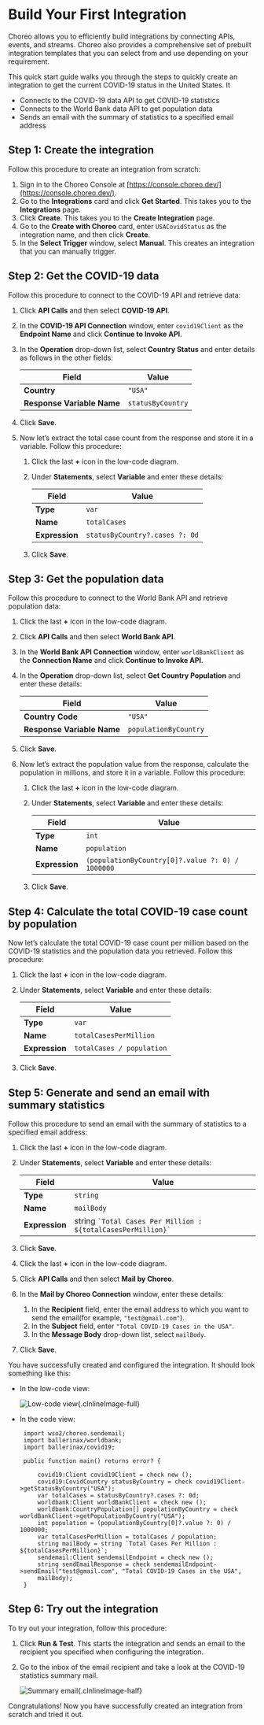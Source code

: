 # Build Your First Integration

Choreo allows you to efficiently build integrations by connecting APIs, events, and streams. Choreo also provides a comprehensive set of prebuilt integration templates that you can select from and use depending on your requirement.

This quick start guide walks you through the steps to quickly create an integration to get the current COVID-19 status in the United States. It

  - Connects to the COVID-19 data API to get COVID-19 statistics
  - Connects to the World Bank data API to get population data
  - Sends an email with the summary of statistics to a specified email address

## Step 1: Create the integration

Follow this procedure to create an integration from scratch:

1. Sign in to the Choreo Console at [https://console.choreo.dev/](https://console.choreo.dev/).
2. Go to the **Integrations** card and click **Get Started**. This takes you to the **Integrations** page.
3. Click **Create**. This takes you to the **Create Integration** page.
4. Go to the **Create with Choreo** card, enter `USACovidStatus` as the integration name, and then click **Create**.
5. In the **Select Trigger** window, select **Manual**. This creates an integration that you can manually trigger.

## Step 2: Get the COVID-19 data 

Follow this procedure to connect to the COVID-19 API and retrieve data:

1. Click **API Calls** and then select **COVID-19 API**.
2. In the **COVID-19 API Connection** window, enter `covid19Client` as the **Endpoint Name** and click **Continue to Invoke API**.
3. In the **Operation** drop-down list, select **Country Status** and enter details as follows in the other fields:

    | **Field**                  | **Value**         |
    |----------------------------|-------------------|
    | **Country**                | `"USA"`           |
    | **Response Variable Name** | `statusByCountry` |

4. Click **Save**.
5. Now let’s extract the total case count from the response and store it in a variable. Follow this procedure:

    1. Click the last **+** icon in the low-code diagram.
    2. Under **Statements**, select **Variable** and enter these details:

        | **Field**      | **Value**                     |
        |----------------|-------------------------------|
        | **Type**       | `var`                         |
        | **Name**       | `totalCases`                  |
        | **Expression** | `statusByCountry?.cases ?: 0d`|

    3. Click **Save**.

## Step 3: Get the population data

Follow this procedure to connect to the World Bank API and retrieve population data:

1. Click the last **+** icon in the low-code diagram.
2. Click **API Calls** and then select **World Bank API**.
3. In the **World Bank API Connection** window, enter `worldBankClient` as the **Connection Name** and click **Continue to Invoke API**.
4. In the **Operation** drop-down list, select **Get Country Population** and enter these details:

    | **Field**                  | **Value**            |
    |----------------------------|----------------------|
    | **Country Code**           | `"USA"`              |
    | **Response Variable Name** | `populationByCountry`|

5. Click **Save**.
6. Now let’s extract the population value from the response, calculate the population in millions, and store it in a variable. Follow this procedure:

    1. Click the last **+** icon in the low-code diagram.
    2. Under **Statements**, select **Variable** and enter these details:

        | **Field**      | **Value**                     |
        |----------------|-------------------------------|
        | **Type**       | `int`                         |
        | **Name**       | `population`                  |
        | **Expression** | `(populationByCountry[0]?.value ?: 0) / 1000000`|

    3. Click **Save**.

## Step 4: Calculate the total COVID-19 case count by population 

Now let’s calculate the total COVID-19 case count per million based on the COVID-19 statistics and the population data you retrieved. Follow this procedure:

1. Click the last **+** icon in the low-code diagram.
2. Under **Statements**, select **Variable** and enter these details:

    | **Field**      | **Value**                     |
    |----------------|-------------------------------|
    | **Type**       | `var`                         |
    | **Name**       | `totalCasesPerMillion`        |
    | **Expression** | `totalCases / population`     |

3. Click **Save**.
         
## Step 5: Generate and send an email with summary statistics

Follow this procedure to send an email with the summary of statistics to a specified email address:

1. Click the last **+** icon in the low-code diagram.
2. Under **Statements**, select **Variable** and enter these details:

    | **Field**      | **Value**                     |
    |----------------|-------------------------------|
    | **Type**       | `string`                      |
    | **Name**       | `mailBody`                    |
    | **Expression** | string `` `Total Cases Per Million : ${totalCasesPerMillion}` ``|

3. Click **Save**.
4. Click the last **+** icon in the low-code diagram.
5. Click **API Calls** and then select **Mail by Choreo**.
6. In the **Mail by Choreo Connection** window, enter these details: 

    1. In the **Recipient** field, enter the email address to which you want to send the email(for example, `"test@gmail.com"`).
    2. In the **Subject** field, enter `"Total COVID-19 Cases in the USA"`.
    3. In the **Message Body** drop-down list, select `mailBody`.

7. Click **Save**.

You have successfully created and configured the integration. It should look something like this:

- In the low-code view:

    ![Low-code view](../assets/img/integrations/integration-low-code-view.png){.cInlineImage-full}

- In the code view:    
   ```ballerina
    import wso2/choreo.sendemail;
    import ballerinax/worldbank;
    import ballerinax/covid19;

    public function main() returns error? {

        covid19:Client covid19Client = check new ();
        covid19:CovidCountry statusByCountry = check covid19Client->getStatusByCountry("USA");
        var totalCases = statusByCountry?.cases ?: 0d;
        worldbank:Client worldBankClient = check new ();
        worldbank:CountryPopulation[] populationByCountry = check worldBankClient->getPopulationByCountry("USA");
        int population = (populationByCountry[0]?.value ?: 0) / 1000000;
        var totalCasesPerMillion = totalCases / population;
        string mailBody = string `Total Cases Per Million : ${totalCasesPerMillion}`;
        sendemail:Client sendemailEndpoint = check new ();
        string sendEmailResponse = check sendemailEndpoint->sendEmail("test@gmail.com", "Total COVID-19 Cases in the USA", 
        mailBody);
    }
   ```

## Step 6: Try out the integration

To try out your integration, follow this procedure:

1. Click **Run & Test**. This starts the integration and sends an email to the recipient you specified when configuring the integration.
2. Go to the inbox of the email recipient and take a look at the COVID-19 statistics summary mail. 

     ![Summary email](../assets/img/integrations/covid-summary-email.png){.cInlineImage-half}

Congratulations! Now you have successfully created an integration from scratch and tried it out.
